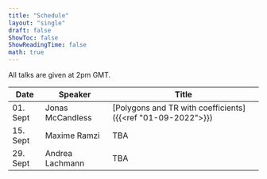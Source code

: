 ```yaml
---
title: "Schedule"
layout: "single"
draft: false
ShowToc: false
ShowReadingTime: false
math: true
---
```


All talks are given at 2pm GMT. 

|Date    |Speaker         |Title|
|--------|----------------|-----|
|01. Sept|Jonas McCandless|[Polygons and TR with coefficients]({{<ref "01-09-2022">}})|
|15. Sept|Maxime Ramzi    |TBA|
|29. Sept|Andrea Lachmann |TBA|
